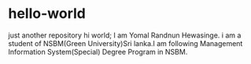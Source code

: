 # hello-world
just another repository
hi world;
I am Yomal Randnun Hewasinge. i am a student of NSBM(Green University)Sri lanka.I am following Management Information System(Special) Degree Program in NSBM.
